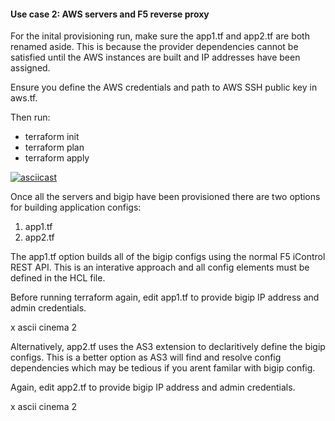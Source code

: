 #### Use case 2: AWS servers and F5 reverse proxy

For the inital provisioning run, make sure the app1.tf and app2.tf are both renamed aside. This is because the provider dependencies cannot be satisfied until the AWS instances are built and IP addresses have been assigned.

Ensure you define the AWS credentials and path to AWS SSH public key in aws.tf.

Then run:
- terraform init
- terraform plan 
- terraform apply

[![asciicast](https://asciinema.org/a/9DHv1uxvSb9QMTk1ajNdjtkIG.svg)](https://asciinema.org/a/9DHv1uxvSb9QMTk1ajNdjtkIG)

Once all the servers and bigip have been provisioned there are two options for building application configs:
1. app1.tf
2. app2.tf

The app1.tf option builds all of the bigip configs using the normal F5 iControl REST API. This is an interative approach and all config elements must be defined in the HCL file.

Before running terraform again, edit app1.tf to provide bigip IP address and admin credentials.

x ascii cinema 2

Alternatively, app2.tf uses the AS3 extension to declaritively define the bigip configs. This is a better option as AS3 will find and resolve config dependencies which may be tedious if you arent familar with bigip config.

Again, edit app2.tf to provide bigip IP address and admin credentials.

x ascii cinema 2

